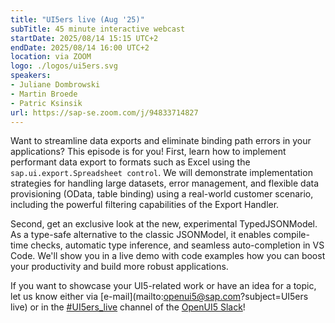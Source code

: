 ```yaml
---
title: "UI5ers live (Aug '25)"
subTitle: 45 minute interactive webcast
startDate: 2025/08/14 15:15 UTC+2
endDate: 2025/08/14 16:00 UTC+2
location: via ZOOM
logo: ./logos/ui5ers.svg
speakers:
- Juliane Dombrowski
- Martin Broede
- Patric Ksinsik
url: https://sap-se.zoom.com/j/94833714827
---
```

Want to streamline data exports and eliminate binding path errors in your applications? This episode is for you! 
First, learn how to implement performant data export to 
formats such as Excel using the `sap.ui.export.Spreadsheet control`. We will demonstrate implementation strategies for handling large datasets, error management, and flexible 
data provisioning (OData, table binding) using a real-world customer scenario, including the powerful filtering capabilities of the Export Handler.

Second, get an exclusive look at the new, experimental TypedJSONModel. As a type-safe alternative to the classic JSONModel, it enables compile-time checks, automatic type inference, and seamless auto-completion in VS Code. We'll show you in a live demo with code examples how you can boost your productivity and build more robust applications.

If you want to showcase your UI5-related work or have an idea for a topic, let us know either via [e-mail](mailto:openui5@sap.com?subject=UI5ers live) or in the 
[#UI5ers_live](https://openui5.slack.com/archives/C01CP60AAN7) channel of the [OpenUI5 Slack](https://ui5-slack-invite.cfapps.eu10.hana.ondemand.com/)!
